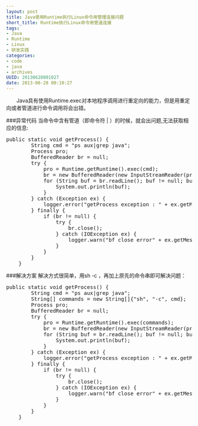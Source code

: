 ```yaml
--- 
layout: post
title: Java使用Runtime执行Linux命令用管理连接问题
short_title: Runtime执行Linux命令用管道连接
tags: 
- Java
- Runtime
- Linux
- 研发实践
categories:
- code
- java
- archives
UUID: 20130628001027
date: 2013-06-28 00:10:27
---
```


　　Java具有使用Runtime.exec对本地程序调用进行重定向的能力，但是用重定向或者管道进行命令调用将会出错。

###异常代码
当命令中含有管道（即命令符 | ）的时候，就会出问题,无法获取相应的信息:
<pre id="java">
public static void getProcess() {
        String cmd = "ps aux|grep java";
        Process pro;
        BufferedReader br = null;
        try {
            pro = Runtime.getRuntime().exec(cmd);
            br = new BufferedReader(new InputStreamReader(pro.getInputStream()));
            for (String buf = br.readLine(); buf != null; buf = br.readLine()) {
                System.out.println(buf);
            }
        } catch (Exception ex) {
            logger.error("getProcess exception : " + ex.getMessage());
        } finally {
            if (br != null) {
                try {
                    br.close();
                } catch (IOException ex) {
                    logger.warn("bf close error" + ex.getMessage());
                }
            }
        }
    }
</pre>

###解决方案
解决方式很简单，用sh -c ，再加上原先的命令串即可解决问题：
<pre id="java">
public static void getProcess() {
        String cmd = "ps aux|grep java";
        String[] commands = new String[]{"sh", "-c", cmd};
        Process pro;
        BufferedReader br = null;
        try {
            pro = Runtime.getRuntime().exec(commands);
            br = new BufferedReader(new InputStreamReader(pro.getInputStream()));
            for (String buf = br.readLine(); buf != null; buf = br.readLine()) {
                System.out.println(buf);
            }
        } catch (Exception ex) {
            logger.error("getProcess exception : " + ex.getMessage());
        } finally {
            if (br != null) {
                try {
                    br.close();
                } catch (IOException ex) {
                    logger.warn("bf close error" + ex.getMessage());
                }
            }
        }
    }
</pre>
